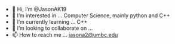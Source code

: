 - 👋 Hi, I’m @JasonAK19
- 👀 I’m interested in ... Computer Science, mainly python and C++
- 🌱 I’m currently learning ... C++
- 💞️ I’m looking to collaborate on ...
- 📫 How to reach me ... jasona2@umbc.edu

<!---
JasonAK19/JasonAK19 is a ✨ special ✨ repository because its `README.md` (this file) appears on your GitHub profile.
You can click the Preview link to take a look at your changes.
--->
